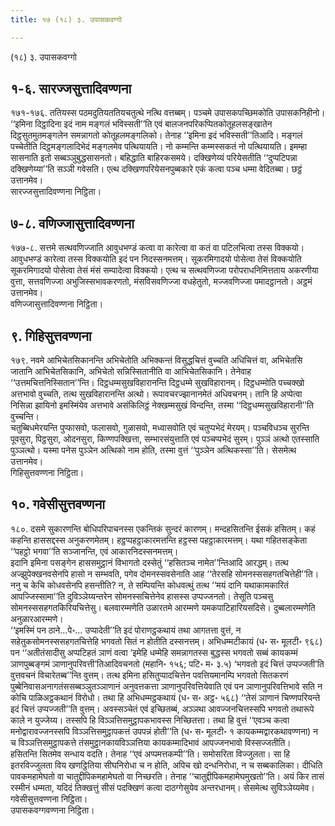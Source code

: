 ```yaml
---
title: १७ (१८) ३. उपासकवग्गो

---
```

(१८) ३. उपासकवग्गो  


## १-६. सारज्जसुत्तादिवण्णना

१७१-१७६. ततियस्स पठमदुतियततियचतुत्थे नत्थि वत्तब्बम्। पञ्चमे उपासकपच्छिमकोति उपासकनिहीनो। ‘‘इमिना दिट्ठादिना इदं नाम मङ्गलं भविस्सती’’ति एवं बालजनपरिकप्पितकोतूहलसङ्खातेन दिट्ठसुतमुतमङ्गलेन समन्नागतो कोतूहलमङ्गलिको। तेनाह ‘‘इमिना इदं भविस्सती’’तिआदि। मङ्गलं पच्चेतीति दिट्ठमङ्गलादिभेदं मङ्गलमेव पत्थियायति। नो कम्मन्ति कम्मस्सकतं नो पत्थियायति। इमम्हा सासनाति इतो सब्बञ्ञुबुद्धसासनतो। बहिद्धाति बाहिरकसमये। दक्खिणेय्यं परियेसतीति ‘‘दुप्पटिपन्ना दक्खिणेय्या’’ति सञ्ञी गवेसति। एत्थ दक्खिणपरियेसनपुब्बकारे एकं कत्वा पञ्च धम्मा वेदितब्बा। छट्ठं उत्तानमेव।  
सारज्जसुत्तादिवण्णना निट्ठिता।  


## ७-८. वणिज्जासुत्तादिवण्णना

१७७-८. सत्तमे सत्थवणिज्जाति आवुधभण्डं कत्वा वा कारेत्वा वा कतं वा पटिलभित्वा तस्स विक्कयो। आवुधभण्डं कारेत्वा तस्स विक्कयोति इदं पन निदस्सनमत्तम्। सूकरमिगादयो पोसेत्वा तेसं विक्कयोति सूकरमिगादयो पोसेत्वा तेसं मंसं सम्पादेत्वा विक्कयो। एत्थ च सत्थवणिज्जा परोपराधनिमित्तताय अकरणीया वुत्ता, सत्तवणिज्जा अभुजिस्सभावकरणतो, मंसविसवणिज्जा वधहेतुतो, मज्जवणिज्जा पमादट्ठानतो। अट्ठमं उत्तानमेव।  
वणिज्जासुत्तादिवण्णना निट्ठिता।  


## ९. गिहिसुत्तवण्णना

१७९. नवमे आभिचेतसिकानन्ति अभिचेतोति अभिक्कन्तं विसुद्धचित्तं वुच्चति अधिचित्तं वा, अभिचेतसि जातानि आभिचेतसिकानि, अभिचेतो सन्निस्सितानीति वा आभिचेतसिकानि। तेनेवाह ‘‘उत्तमचित्तनिस्सितान’’न्ति। दिट्ठधम्मसुखविहारानन्ति दिट्ठधम्मे सुखविहारानम्। दिट्ठधम्मोति पच्चक्खो अत्तभावो वुच्चति, तत्थ सुखविहारानन्ति अत्थो। रूपावचरज्झानानमेतं अधिवचनम्। तानि हि अप्पेत्वा निसिन्ना झायिनो इमस्मिंयेव अत्तभावे असंकिलिट्ठं नेक्खम्मसुखं विन्दन्ति, तस्मा ‘‘दिट्ठधम्मसुखविहारानी’’ति वुच्चन्ति।  
चतुब्बिधमेरयन्ति पुप्फासवो, फलासवो, गुळासवो, मध्वासवोति एवं चतुप्पभेदं मेरयम्। पञ्चविधञ्च सुरन्ति पूवसुरा, पिट्ठसुरा, ओदनसुरा, किण्णपक्खित्ता, सम्भारसंयुत्ताति एवं पञ्चप्पभेदं सुरम्। पुञ्ञं अत्थो एतस्साति पुञ्ञत्थो। यस्मा पनेस पुञ्ञेन अत्थिको नाम होति, तस्मा वुत्तं ‘‘पुञ्ञेन अत्थिकस्सा’’ति। सेसमेत्थ उत्तानमेव।  
गिहिसुत्तवण्णना निट्ठिता।  


## १०. गवेसीसुत्तवण्णना

१८०. दसमे सुकारणन्ति बोधिपरिपाचनस्स एकन्तिकं सुन्दरं कारणम्। मन्दहसितन्ति ईसकं हसितम्। कहं कहन्ति हाससद्दस्स अनुकरणमेतम्। हट्ठप्पहट्ठाकारमत्तन्ति हट्ठस्स पहट्ठाकारमत्तम्। यथा गहितसङ्केता ‘‘पहट्ठो भगवा’’ति सञ्जानन्ति, एवं आकारनिदस्सनमत्तम्।  
इदानि इमिना पसङ्गेन हाससमुट्ठानं विभागतो दस्सेतुं ‘‘हसितञ्च नामेत’’न्तिआदि आरद्धम्। तत्थ अज्झुपेक्खनवसेनपि हासो न सम्भवति, पगेव दोमनस्सवसेनाति आह ‘‘तेरसहि सोमनस्ससहगतचित्तेही’’ति। ननु च केचि कोधवसेनपि हसन्तीति? न, ते सम्पियन्ति कोधवत्थुं तत्थ ‘‘मयं दानि यथाकामकारितं आपज्जिस्सामा’’ति दुविञ्ञेय्यन्तरेन सोमनस्सचित्तेनेव हासस्स उप्पज्जनतो। तेसूति पञ्चसु सोमनस्ससहगतकिरियचित्तेसु। बलवारम्मणेति उळारतमे आरम्मणे यमकपाटिहारियसदिसे। दुब्बलारम्मणेति अनुळारआरम्मणे।  
‘‘इमस्मिं पन ठाने…पे॰… उप्पादेती’’ति इदं पोराणट्ठकथायं तथा आगतत्ता वुत्तं, न सहेतुकसोमनस्ससहगतचित्तेहि भगवतो सितं न होतीति दस्सनत्तम्। अभिधम्मटीकायं (ध॰ स॰ मूलटी॰ ९६८) पन ‘‘अतीतंसादीसु अप्पटिहतं ञाणं वत्वा ‘इमेहि धम्मेहि समन्नागतस्स बुद्धस्स भगवतो सब्बं कायकम्मं ञाणपुब्बङ्गमं ञाणानुपरिवत्ती’तिआदिवचनतो (महानि॰ १५६; पटि॰ म॰ ३.५) ‘भगवतो इदं चित्तं उप्पज्जती’ति वुत्तवचनं विचारेतब्ब’’न्ति वुत्तम्। तत्थ इमिना हसितुप्पादचित्तेन पवत्तियमानम्पि भगवतो सितकरणं पुब्बेनिवासअनागतंससब्बञ्ञुतञ्ञाणानं अनुवत्तकत्ता ञाणानुपरिवत्तियेवाति एवं पन ञाणानुपरिवत्तिभावे सति न कोचि पाळिअट्ठकथानं विरोधो। तथा हि अभिधम्मट्ठकथायं (ध॰ स॰ अट्ठ॰ ५६८) ‘‘तेसं ञाणानं चिण्णपरियन्ते इदं चित्तं उप्पज्जती’’ति वुत्तम्। अवस्सञ्चेतं एवं इच्छितब्बं, अञ्ञथा आवज्जनचित्तस्सपि भगवतो तथारूपे काले न युज्जेय्य। तस्सपि हि विञ्ञत्तिसमुट्ठापकभावस्स निच्छितत्ता। तथा हि वुत्तं ‘‘एवञ्च कत्वा मनोद्वारावज्जनस्सपि विञ्ञत्तिसमुट्ठापकत्तं उपपन्नं होती’’ति (ध॰ स॰ मूलटी॰ १ कायकम्मद्वारकथावण्णना) न च विञ्ञत्तिसमुट्ठापकत्ते तंसमुट्ठानकायविञ्ञत्तिया कायकम्मादिभावं आपज्जनभावो विस्सज्जतीति।  
हसितन्ति सितमेव सन्धाय वदति। तेनाह ‘‘एवं अप्पमत्तकम्पी’’ति। समोसरिता विज्जुलता। सा हि इतरविज्जुलता विय खणट्ठितिया सीघनिरोधा च न होति, अपिच खो दन्धनिरोधा, न च सब्बकालिका। दीधिति पावकमहामेघतो वा चातुद्दीपिकमहामेघतो वा निच्छरति। तेनाह ‘‘चातुद्दीपिकमहामेघमुखतो’’ति। अयं किर तासं रस्मीनं धम्मता, यदिदं तिक्खत्तुं सीसं पदक्खिणं कत्वा दाठग्गेसुयेव अन्तरधानम्। सेसमेत्थ सुविञ्ञेय्यमेव।  
गवेसीसुत्तवण्णना निट्ठिता।  
उपासकवग्गवण्णना निट्ठिता।  